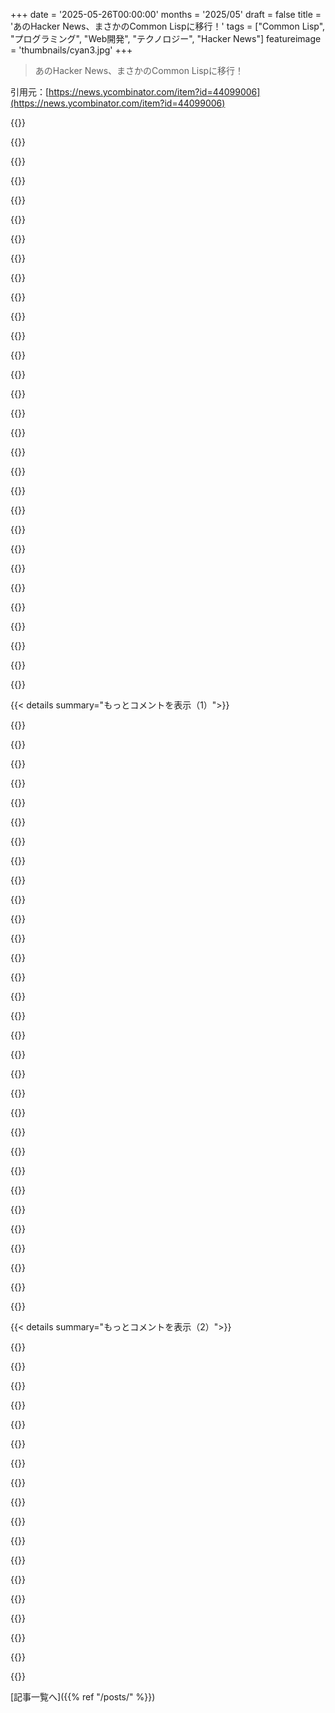 +++
date = '2025-05-26T00:00:00'
months = '2025/05'
draft = false
title = 'あのHacker News、まさかのCommon Lispに移行！'
tags = ["Common Lisp", "プログラミング", "Web開発", "テクノロジー", "Hacker News"]
featureimage = 'thumbnails/cyan3.jpg'
+++

> あのHacker News、まさかのCommon Lispに移行！

引用元：[https://news.ycombinator.com/item?id=44099006](https://news.ycombinator.com/item?id=44099006)




{{<matomeQuote body="“worse is better”の話だけど、アクセシビリティに関しては絶対マシだよ。Hacker Newsは、コメント書くのも含めて昔ながらのLynxで操作できる数少ない有名サイトの一つだね。今のWeb開発者は気にしないだろうし、理由はあるんだろうけど。でも、SPAを選ばないサイトは良いね。俺みたいな（盲目の）人間にはすごく使いやすくなるんだ。サイトのメンテナーには本当にありがとうだよ、面白いことが起こるネットの最後の砦の一つで、まだアクセスできるんだ。" userName="lynx97" createdAt="2025/05/27 09:54:22" color="#ff5c5c">}}




{{<matomeQuote body="アクセシブルなUXは良いUXになるんだよ。モダンなブラウザ使ってるけど、Hacker Newsが安定して動くのに感謝してる。UXに関しては“less is more”の素晴らしい例だね。" userName="jmathai" createdAt="2025/05/27 13:59:23" color="#45d325">}}




{{<matomeQuote body="フォントサイズについては何とも言えないけど、適切なフォントスケーリングができれば、HNをもっとアクセスしやすくするのにすごく良いと思うな。現状、テキスト読むのに120%にズームしなきゃいけないんだ。WebKitがHNのためだけにフォントレンダリングロジックに特別なケースを作ったことを覚えてるよ。" userName="pona-a" createdAt="2025/05/27 17:17:58" color="#ff5733">}}




{{<matomeQuote body="フォントサイズについては何も言えないな。何か変えられるなら、テーブルデザインを普通の順序付きリスト（ol）にしたいね。セマンティックタグとしてそれが適切だし、モダンなブラウザとスクリーンリーダーだとテーブル読むのが無駄に冗長なんだ。何だか皮肉なことに、Lynxはテーブルをテーブルとしてレンダリングしないから、メインページはそれでまだちゃんと読めるんだよ。" userName="lynx97" createdAt="2025/05/28 04:55:38" color="#ff5c5c">}}




{{<matomeQuote body="ブラウザ拡張機能の”modern for hacker news”をおすすめするよ。デフォルトでもフォントサイズとか行間、テキスト幅とかとにかくUXがすごく良くなるんだ。もう一つの素晴らしいアクセシビリティ機能はAPIだよ。Quality Newsからのupvoterateリストをフロントページとして使ってる。Zen Browserの下でタブプレビューを開くと、俺の体験は超クールなSPAみたいに感じられるようになった、ハハ。" userName="adr1an" createdAt="2025/05/29 10:37:39" color="#ff33a1">}}




{{<matomeQuote body="Lynxでブラウズするなら、https://mataroa.blog/も好きかもね！" userName="sirodoht" createdAt="2025/05/30 13:51:23" color="">}}




{{<matomeQuote body="Hacker Newsは“Worse is better”の社会工学への完璧な応用例だよ。だって、Slashdotは1990年代後半にもっと機能があったのにさ。HNを成り立たせてるのは、焦点を絞ってるのと手厚いモデレーションなんだ。" userName="zoogeny" createdAt="2025/05/26 17:11:31" color="#ff5c5c">}}




{{<matomeQuote body="HNは機能少ないかもしれないけど、それが必要？だから“worse”になるとは思わないな。ミニマリストって呼んでもいいし、そっちの方がポジティブに聞こえるね。編集：もしくは、他の誰かがもっと上手に言ってたように、“less is more”だ。" userName="johnisgood" createdAt="2025/05/26 17:29:01" color="">}}




{{<matomeQuote body="君のコメントは機能が良いものだって仮定してるけど、“worse is better”はここには当てはまらないよ。“worse is better”っていうのは、Pythonのこれみたいな自分で自分の足を撃つような問題にみんなが我慢してること、だってPythonの仕事が見つけやすいって思われてるからなんだ。def fun(a = []):<br>HNはまさに“less is better”であって、“worse is better”じゃないんだ。" userName="throwawaymaths" createdAt="2025/05/26 17:35:34" color="#38d3d3">}}




{{<matomeQuote body="ついにLispシステムがworse-is-betterの栄冠を勝ち取ったか！" userName="dang" createdAt="2025/05/26 17:16:27" color="">}}




{{<matomeQuote body="Slashdotの”友達”とか”敵”システムは好きだったなー。敵は追放されるだけなのが便利だけどね。Slashdotのモデレーションも面白かった気がする。役に立ったか分かんないけど、＋5Funnyとかのアノテーション楽しかったんだよね。メタモデレーションも良かったかな？" userName="jrockway" createdAt="2025/05/26 19:31:10" color="">}}




{{<matomeQuote body="あと、金儲けする必要がないのもデカいよね。" userName="nickpeterson" createdAt="2025/05/26 17:19:09" color="">}}




{{<matomeQuote body="それが一番の理由だと思うよ。みんな広告嫌いじゃん、HNは目立たないテキスト広告使ってるし。モデレーションはそんなに強みじゃないと思うな。Slashdotの方がマシだった、たぶんモデレーションの悪用を防ぐ仕組みがあったからね。HNはただの上げ下げシステムで、敵を絶対BANしたい人のための”スーパーダウン”ボタンがあるだけ。まともなコメントもすぐ非表示になるから、俺はshowdeadオンで読んでるよ。Slashdotではこんなこと少なかったな、モデ権持ってる人が少なかったし、変な人はメタモデで排除されたから。<br>Common Lispに移植されたし、これからは機能追加もしやすくなるかもね。" userName="mike_hearn" createdAt="2025/05/26 19:12:07" color="#38d3d3">}}




{{<matomeQuote body="実際、Slashdotのモデレーションシステムは簡単にずるできたんだよね。Linuxをさりげなく褒めてWindowsをけなすだけで、評価が高くなるって保証されてたし。" userName="KerrAvon" createdAt="2025/05/26 20:33:55" color="">}}




{{<matomeQuote body="14年もPython書いてるけど、そんなコード見たことないな。確かに完璧な言語じゃないけど、これはよくある問題じゃないと思うよ。PythonはCS専攻じゃない人（エンジニアとか科学者とかね）にも簡単で、ライブラリのエコシステムがめちゃデカいからたくさんの人が書いてるんだよ。Lispみたいに概念的に純粋じゃないかもしれないけど、ほとんどの人はそんなこと気にしないんじゃないかな。" userName="7thaccount" createdAt="2025/05/26 19:03:11" color="#ff5733">}}




{{<matomeQuote body="それがグループシンクに繋がって、批判的な考え方ができなくなって、間違った決定をしちゃうからだよ。本当は正直な議論が必要なのにね。警告を無視したり、他の意見を却下したり、リスク評価をおろそかにしたりするんだ。過信すると見落としが増えて、取り返しのつかない失敗につながることもある。グループシンクで「あれは起こるべくして起こったんだ」って思ってたら、新しい情報に対応したり、失敗から学んだりなんてできないじゃん。そうなったらイノベーションも止まっちゃうよ。Slashdotのグループシンクで言うと、みんなWindowsなんて使わないしMicrosoftはもう終わりだって思ってたけど、コンピュータの販売台数とかLinuxのインストール数を外から見たら、実際はずっと違ったでしょ。サーバー側では逆のことが起こったけど、Nadellaはグループシンクの外を見れたからAzureを今の成功に導けたんだよ。" userName="fragmede" createdAt="2025/05/26 23:07:19" color="#38d3d3">}}




{{<matomeQuote body="”HN uses unobtrusive text ads”って書いてあるけど、HNに広告なんてあるの？2011年から見てるのに一度も見たことないんだけど..." userName="mousethatroared" createdAt="2025/05/26 20:37:55" color="">}}




{{<matomeQuote body="あの見た目のひどさがほとんどの人を遠ざける、っていうか、うっかり人を惹きつけることがないんだよね。" userName="smokel" createdAt="2025/05/26 17:50:23" color="">}}




{{<matomeQuote body="ダークモードとかユーザーフォロー機能は、他のツールで何年も使ってる機能だよ。" userName="ksec" createdAt="2025/05/26 21:15:52" color="">}}




{{<matomeQuote body="空の配列を引数のデフォルトにするのってよくあるけど、Pythonだと危ないんだよね。あんたが見たことないのは、周りが賢くてワークアラウンド使ってたから？でも問題なのは変わらないよ。" userName="tredre3" createdAt="2025/05/26 19:52:26" color="#ff33a1">}}




{{<matomeQuote body="Slashdotのモデレーションシステムはすごかった。限られたポイントを本当に価値ある投稿にしか使えなかったから。嫌いなもの全部にダウンボートするんじゃなくて、ポジティブなモデレーションを促してた。HNは手動が多いみたいだけど、Slashdotはユーザーに任せてたんだ。今の会話はもっと荒れてるよね。" userName="donnachangstein" createdAt="2025/05/26 18:56:01" color="#ff33a1">}}




{{<matomeQuote body="HNのモデレーションは”ヘビー”って感じじゃないな。基本はユーザー任せだよ。ダウンボートやフラグ付けがメイン。モデレーターは埋もれた記事を拾ったり、荒れたコメント欄を復活させたりもする。Slashdot時代はポイント欲しさに複数アカウント使う人もいたっけな。時代が違うね。" userName="Aurornis" createdAt="2025/05/26 18:01:59" color="#ff5c5c">}}




{{<matomeQuote body="ダウンボートって集団思考になりがちだよね。Redditよりここ（HN）はマシかな。ポイント貯めるとダウンボートできるけど、他の人はコメントの点数見えないからあまり意味ないし。でも、ダウンボートでコメントが薄くなるのはやっぱり集団思考を促すと思う。特に政治系の話で事実を言いにくい。" userName="firesteelrain" createdAt="2025/05/27 07:07:11" color="">}}




{{<matomeQuote body="言語のシンプルさと機能性はトレードオフ（Scheme vs Common Lisp）。<br>Pythonの評価モデルはシンプルで、defやクラス定義は順次実行。def foo(x = []): で[]が定義時に評価されるのはこのため。<br>このシンプルなモデルを変えるのは無理だし無価値。複雑なのがいいならC++やRubyを使えばいいよ。" userName="dannymi" createdAt="2025/05/26 20:22:15" color="#45d325">}}




{{<matomeQuote body="ダークモード欲しいな。Dark Readerはあるけど、スマホのブラウザじゃ使えないのも多いし。何年も言われてるのに実装されないの謎すぎ。背景とテキストの色ちょこっと変えるだけなのにね。" userName="jorvi" createdAt="2025/05/27 09:56:42" color="">}}




{{<matomeQuote body="ユーザーフォローはHNの考え方とは違うと思う。内容は誰が言ったかじゃなくて、書いてあることで評価されるべきだからね。でもダークモードは同意、欲しい。" userName="jedberg" createdAt="2025/05/26 22:35:07" color="">}}




{{<matomeQuote body="ヘビーモデレーションじゃないって話、同意だよ。手動と自動の組み合わせっぽいね。dangとかが作ってるカスタムツールすごい気になる。どんなロジックでやってるんだろ？自分でもHNクローン作って、モデレーションの仕組み試してみたいわ。Show HNに特化したやつとかね。" userName="90s_dev" createdAt="2025/05/26 18:06:31" color="#ff5c5c">}}




{{<matomeQuote body="Slashdotは「M$は悪だぜイェーイ！！」とか、子供じみたくだらないコメントだらけだったの覚えてるわ。<br>結局は結果が大事で、俺はスラドより断然HNの議論が好きだな。" userName="bawolff" createdAt="2025/05/26 20:04:28" color="">}}




{{<matomeQuote body="＞でも、コメントの点数は見えないから、投票する意味ないじゃん。<br>投票でコメントの表示順が変わるんだよ。特に親コメントへの返信がいっぱいつく時にそれが重要。<br>点数をみんなが見えるようにするより、こっちの方が影響デカいかもね。" userName="dragonwriter" createdAt="2025/05/27 07:23:07" color="">}}




{{<matomeQuote body="文脈として「worse is better」ってのは、Gabrielが言ってたことでね、シンプル実装でインターフェースが複雑な方が、複雑実装でエレガントインターフェースな製品より早く普及する傾向があるって話。<br>元々の例の一つに、Unixみたいなシステム（シンプル実装、インターフェースの正確性は保証されにくい）とLispベースのシステム（インターフェースはしっかり定義されてるけど、実装が複雑なのが代償）があったよ。" userName="kqr" createdAt="2025/05/26 20:12:23" color="#45d325">}}




{{< details summary="もっとコメントを表示（1）">}}

{{<matomeQuote body="Pythonはデフォルト値を持つ選択をしたけど、Rubyはデフォルト式で、それぞれトレードオフがあるんだ。<br>Rubyみたいなデフォルト式がある言語だと、デフォルトパラメータで関数呼んだ時に副作用が起きる”footgun”（うっかりやっちゃうミス）がある。<br>Pythonでは、パラメータを関数内で変更するのは一般的じゃないから（obj.mutate()はやってもmutate(obj)はやらない）、こういう関数は大丈夫。だから変なコード書かない限り、これを引き起こすことはないよ。" userName="Spivak" createdAt="2025/05/26 19:52:09" color="#45d325">}}




{{<matomeQuote body="え、てかHacker NewsがCommon Lispに書き直されたんじゃなくて、Arc RuntimeがCommon Lispで再実装されたってことか。" userName="varbhat" createdAt="2025/05/26 16:53:40" color="#ff33a1">}}




{{<matomeQuote body="それこそLispが得意とするところだよね。" userName="quotemstr" createdAt="2025/05/26 17:09:56" color="">}}




{{<matomeQuote body="もうArc用のMarkdownライブラリとかあるんじゃない？<br>まあ、RedditはMarkdown内のjavascript: URLがXSSリスクだって結局気づいたけど。" userName="westurner" createdAt="2025/05/26 18:40:43" color="">}}




{{<matomeQuote body="Lisp最強時代到来！プログラミングに関するこれまでで一番過激だと思う文章思い出したわ。ここにあるやつね（URL）。主張は、Lispでコンピューターの構造を無意識に理解して、まるで自分の神経系の延長みたいに一体化できるってんだ。これがLisp Consciousnessだよ。プログラマーとコンピューターが一つになるんだ。EmacsやSLIMEっていう相棒と一緒に、創造性と天才性の流れに乗ってる限り、両者の区別なんてなくなる。Lisperはすでに機械知能を知ってる。それは美しいもんだぜ。他の言語でこんな考え方を生み出したのある？たぶんあるだろうけど、俺は知らないな。ForthとかHaskellとかPrologかな？似たような文章は見つけられなかった。知ってたら教えてほしいね。" userName="-__---____-ZXyw" createdAt="2025/05/27 12:50:32" color="#ff5733">}}




{{<matomeQuote body="同感だね。しかももっと良いことあるよ。Common Lispの低レベルMLサポートはPythonのライブラリには敵わないけど、今はLLMがアプリに組み込まれるよりHTTPリクエストでアクセスされることが多いから、あんまり関係ないんだよね。" userName="mark_l_watson" createdAt="2025/05/27 19:12:58" color="#45d325">}}




{{<matomeQuote body="68k assemblyもそんな感じだね。" userName="mannyv" createdAt="2025/05/27 19:59:00" color="">}}




{{<matomeQuote body="ArcはRacketの上で実装されたって？最初はMzSchemeで、その後PLT Schemeだったんだよ。Racketへの移植は偉大なkogirだったと記憶してる。" userName="dang" createdAt="2025/05/26 17:15:12" color="">}}




{{<matomeQuote body="MzSchemeはPLT Schemeのコア部分（非GUI）で、後にRacketに名前が変わったんだと思うよ。あと、pgはScheme48ベースでArcを作り始めたって、当時のメーリングリストで見た気がする。PLTに切り替えた理由、ずっと気になってたんだ！" userName="sctb" createdAt="2025/05/26 17:25:00" color="">}}




{{<matomeQuote body="RacketとScheme系の歴史の話だよ。PLT Schemeが進んでたから移った人が多かった。研究第一って考え方が商業普及の壁になったり、マルチコアが簡単じゃなかったりって弱点もあったね。RacketもCLも仕事で使ったけど、どっちも強い人がいて良いツールもあるんだ。" userName="neilv" createdAt="2025/05/26 20:26:58" color="#785bff">}}




{{<matomeQuote body="これ、Lispの実装全部たどってるの？なんかテセウスの船の変種みたいだね。" userName="agumonkey" createdAt="2025/05/26 18:34:58" color="#45d325">}}




{{<matomeQuote body="テセウスのLisp、なんか響きが良いね。" userName="pdpi" createdAt="2025/05/26 19:49:08" color="">}}




{{<matomeQuote body="次はゴール、Emacs Lispだ。" userName="oblio" createdAt="2025/05/26 19:21:07" color="">}}




{{<matomeQuote body="ああ、あと動的スコープだね。" userName="dang" createdAt="2025/05/26 20:39:24" color="">}}




{{<matomeQuote body="Elispって、今は静的スコープもネイティブコードコンパイルもできるようになったんだぜ。ただ、SBCLとベンチマークしたことないけど、SBCLのパフォーマンスに近づくかは正直驚くだろうな。" userName="kragen" createdAt="2025/05/27 13:47:49" color="#ff33a1">}}




{{<matomeQuote body="そうそう！ArcをEmacs Lispに移植するなら動的スコープ版がいいなって冗談言ってたんだけど、それには理由があるんだ。昔Emacs Lispでがっつりやった時、プログラマブルテキストエディタ向けのドメイン言語として最高だって思ったんだよ。全部が動的スコープってのが、この領域と密接に関係してたんだよな。汎用言語としては使いづらくなったけど、エディタ開発にはかえって役に立ったんじゃないか、って思うぜ。" userName="dang" createdAt="2025/05/27 19:25:00" color="#ff5733">}}




{{<matomeQuote body="それあり得るな。でも静的スコープ言語で、スコープを抜ける時に自動で元に戻る一時変数代入（動的スコープの実装みたいに）を使って、どこまでできるか気になるぜ。一時代入が欲しい他の例だと、浮動小数点演算（丸めモード一時設定）やグラフィックス（変換行列・色一時設定）とかがあるな。" userName="kragen" createdAt="2025/05/27 21:27:13" color="#ff5733">}}




{{<matomeQuote body="あー、それは楽しいことになりそうだね、たとえSBCLのコンパイル済みコードの方がたぶん桁違いに速いだろうけどさ" userName="agumonkey" createdAt="2025/05/27 19:08:12" color="">}}




{{<matomeQuote body="MzScheme、PLT Scheme、Racketって、全部同じものじゃないの？" userName="kragen" createdAt="2025/05/26 17:24:02" color="">}}




{{<matomeQuote body="そうだよ、でも俺にとってはその名前で呼ばれてた時のアレをそれぞれ指してるんだ。（まさかこの会話がオントロジーになっちゃうとはな！）" userName="dang" createdAt="2025/05/26 17:45:08" color="">}}




{{<matomeQuote body="みんなMzSchemeベースだった、そうだよ。でも最近のRacketは最速のschemeであるchez上で動くんだ。<br>HNは今SBCLで動いてて、こっちはすごく速くてマルチスレッドでもあるんだよ。" userName="rurban" createdAt="2025/05/26 17:45:39" color="#ff5c5c">}}




{{<matomeQuote body="覚えておいてね、Hacker News（元Startup News）は実質的にY Combinatorの広告塔で、Y Combinatorは今や世界で最も成功した投資会社の一つだからね。<br>そしてHNの創設者で原作者のPaul Grahamは（少なくとも書類上は）億万長者、かつての大富豪どころじゃないよ。<br>寄付を受け入れるとしても、自己資金で運営できるのは良いことだけどね。" userName="someperson" createdAt="2025/05/26 19:44:24" color="">}}




{{<matomeQuote body="これ見て。" userName="dang" createdAt="2025/05/26 21:45:02" color="">}}




{{<matomeQuote body="この記事や（最高の状態の）このコミュニティで説明されてる「ハッカー」の標準的な定義ってあるの？この言葉にはいつも強く惹かれるんだけど、一般的な言葉遣いだと犯罪者のイメージがあるから、使うのにちょっとためらっちゃうんだよね。" userName="bwilliams18" createdAt="2025/05/26 22:51:59" color="">}}




{{<matomeQuote body="心配いらないよ！その関心は正しいよ。「ハック」の最も古いdocumentedな使用例は1959年のMITのTech Model Railroad Clubの用語集だよ。「何か目的なくやること」とか「間違った自己アドバイスでやるプロジェクト」みたいな意味だった。悪意の示唆はなかったんだ。悪意のconnotationsは1960年代earlyのphone phreakingから。悪意の方が先っていう2003年の研究もあったけど、1959年の用法が見つかって撤回されてるよ。詳しいリンクもいくつか貼っとくね。" userName="dang" createdAt="2025/05/27 04:04:44" color="#785bff">}}




{{<matomeQuote body="Paul Graham自身もこの言葉の意味についてエッセイを書いてるよ。Eric S. Raymondの「How to become a hacker」もHNコミュニティでの言葉の理解に役立つかもね。さらに遡って50年代60年代のMIT labs、hacker ethicも見てみるといいよ。wiki pageも役立つよ、HNの連中は最初の種類のhackerについて話してるからね。資料のリンクも貼っておくね。" userName="cheshire_cat" createdAt="2025/05/27 01:10:08" color="#ff5733">}}




{{<matomeQuote body="Raymondのガイドみたいなものにはちょっと気をつけた方がいいよ、「Xになるには作者みたいになればいい」って書いてるような文書だからね。Raymondの古い「jargon file」の管理も同じ理由でかなり悪名高いからさ。" userName="tptacek" createdAt="2025/05/27 05:10:32" color="">}}




{{<matomeQuote body="hacker jargon fileを見てみ。" userName="SonOfLilit" createdAt="2025/05/27 00:57:34" color="">}}




{{<matomeQuote body="「Clarcはめちゃ速くて、HNをマルチコアでも動かせる」って話だけど、これ全部シングルコアだったの？？マジか！" userName="brundolf" createdAt="2025/05/26 17:11:50" color="">}}




{{<matomeQuote body="今のCPUはホント速い。4chanの例もあるけど、ちゃんと最適化すればCPUパワーちょっとで大量ユーザーいける。<br>ボトルネックはI/O（ディスクとかネットワーク）。HNはテキストだからそこも楽勝な方じゃない？" userName="haiku2077" createdAt="2025/05/26 17:57:48" color="#45d325">}}

{{</details>}}




{{< details summary="もっとコメントを表示（2）">}}

{{<matomeQuote body="4chanはちょっと特殊だよ。投稿があるたびにサーバー側でHTMLファイルを再生成してnginxで出してて、全部静的なんだ。動的なことしてないし、みんな同じページ見てるからスケールしやすいんだよ。" userName="bakugo" createdAt="2025/05/26 18:14:42" color="#45d325">}}




{{<matomeQuote body="今のCPUって正しく使えばバカみたいに速いんだよ。スケールアウト（サーバー増やす）する前に、スケールアップ（1台を強くする）で驚くほどイケる。たとえマルチコア使うみたいな地味なスケールアウトでもね。" userName="quotemstr" createdAt="2025/05/26 17:14:29" color="">}}




{{<matomeQuote body="全然特殊なんかじゃないって。20年前はこれが普通だったんだよ（くそ、HNだってログアウトユーザー向けに静的キャッシュしてるだろ）。<br>いや、何が変わったかって？誰も全体像を理解できない山盛りのフレームワークとかいうクソに業界が過度に頼るようになっただけさ。状況は良くなるどころか、悪くなってるんだ。" userName="donnachangstein" createdAt="2025/05/26 18:41:07" color="">}}




{{<matomeQuote body="ウェブアプリだと、NodeJSとかPythonアプリみたいにマルチスレッドじゃなくて、別プロセス並列で動かすのよくあるよなーって返信しようと思ったんだ。<br>でも、どうやらHNってマシン1台、1コアで1プロセスで動いてたらしいわ（https://news.ycombinator.com/item?id=5229548）。マジかよO_O！" userName="JW_00000" createdAt="2025/05/26 18:08:50" color="#ff5733">}}




{{<matomeQuote body="クラウド業者とかがフレームワーク使って”これじゃスケールしないよ”って煽るもんだから、みんなウェブで情報出すのに実際よりずっと多くのリソースがいるって信じ込まされちゃったんだよ。<br>PCの性能がめちゃ安くなってるのに、ほとんどの開発者がこれに騙されたなんて、マジで呆れるわ。" userName="pmdr" createdAt="2025/05/26 21:26:51" color="#ff5c5c">}}




{{<matomeQuote body="文脈的に、HNみたいな掲示板ってCPUだけだとキツい時があるって言いたいの？もしそうならなんで？俺の予想では、CPU自体はやること少なくて、I/Oが大変になると思うんだけどな。" userName="thatwasunusual" createdAt="2025/05/26 18:02:17" color="#785bff">}}




{{<matomeQuote body="それなのにGitHubときたら、同じページにコメントを十数個しか表示できないんだぜ。”もっと見る”をクリックして10個ずつ出させなきゃいけない。<br>HNは悲しい世界における正気の島だな。" userName="kevincox" createdAt="2025/05/27 01:13:50" color="#38d3d3">}}




{{<matomeQuote body="NodeJSアプリって、ずっと新しいプロセス立ち上げるんじゃなくて、JavaScriptのイベントループに頼るのが普通だと思うんだ。ユーザーごとに新しいプロセス立ち上げるのは可能だけど、スレッド切り替えよりスケールしないんじゃないかな。" userName="galaxyLogic" createdAt="2025/05/26 19:14:16" color="#38d3d3">}}




{{<matomeQuote body="Vercel信者がTwitterでバカ高い請求書を上げて、その値段でどうやって普通のサーバーで運用できるか説明してみろって挑発してるの、マジでウケたわ。一度乗っかってみて、5000ドルの請求書を分析してみたんだけど、確かRPi 4一台分くらいの計算量だったよ。”OK、でもサイトが大人気になったらどうすんの？”って聞かれたら、”知らん、残りの$4900でRPi買い足せば？”って感じ。" userName="sgarland" createdAt="2025/05/26 23:24:26" color="#785bff">}}




{{<matomeQuote body="その問題の回避策として、業界の常識がさらに遅いネットワークI/O依存性を追加することだってのが、どうしても理解できないんだよね。" userName="Tabular-Iceberg" createdAt="2025/05/27 08:09:08" color="#ff5733">}}




{{<matomeQuote body="公平に言って、HNって一度に20個くらいのコメントツリーしか表示しないよね。”more”をクリックしないと続きが見れないけど、票の入り方によってはさっき見てたコメントツリーと一緒のセットだったりするし。（今回のアップデートでこの制限なくなったと思ってるけど、確認してないや。）" userName="simoncion" createdAt="2025/05/27 12:20:48" color="">}}




{{<matomeQuote body="最低限でも、NICからの割り込みを処理して受信バッファからパケットを取り出す作業はあるよね、まあこれは通常、数コアに分離されるべきだけど。あと、I/O関連では、CPUは通常、そこでの割り込みも処理する必要があるし、アプリケーションがそのI/Oでやってること全般もそうだね。" userName="sgarland" createdAt="2025/05/26 23:19:47" color="#45d325">}}




{{<matomeQuote body="…ってことは、10年前のサーバーからどれだけパワーを引き出せるかってことの証明でもあるよね、”最新最高”の履歴書ドリブンな開発とかいうクソに踊らされてなきゃさ。New Reddit見てみろよ、あれ完全にイカれた GraphQLの化け物だよ。" userName="mschuster91" createdAt="2025/05/26 18:21:50" color="#ff5733">}}




{{<matomeQuote body="ヨー、兄弟、お前がシャードのキャッシュをさらにキャッシュしたいって聞いてるぜ。" userName="EasyMark" createdAt="2025/05/27 17:35:29" color="">}}




{{<matomeQuote body="開発者が現代のソフトウェアがいかに信じられないほど肥大化して遅いかに気づくたびに、天使が羽を得るんだ。" userName="sgarland" createdAt="2025/05/26 19:50:31" color="#38d3d3">}}




{{<matomeQuote body="それを特別なケースとは呼ばないかな、ただ適材適所で良いツールを使ってるだけだよ。" userName="bawolff" createdAt="2025/05/26 20:07:56" color="#785bff">}}




{{<matomeQuote body="ほとんどのアプリは計算能力で困ってるんじゃなくて、I/Oで苦しんでるんだよ。" userName="whalesalad" createdAt="2025/05/27 01:13:58" color="#ff33a1">}}

{{</details>}}



[記事一覧へ]({{% ref "/posts/" %}})
